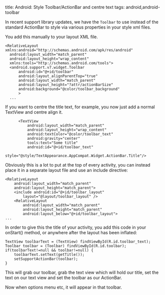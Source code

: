 title: Android: Style Toolbar/ActionBar and centre text
tags: android,android-toolbar

In recent support library updates, we have the `Toolbar` to use instead of the standard ActionBar to style via various properties in your style xml files. 

You add this manually to your layout XML file.

    <RelativeLayout xmlns:android="http://schemas.android.com/apk/res/android"
      android:layout_width="match_parent"
      android:layout_height="wrap_content"
      xmlns:tools="http://schemas.android.com/tools">
      <android.support.v7.widget.Toolbar
          android:id="@+id/toolbar"
          android:layout_alignParentTop="true"
          android:layout_width="match_parent"
          android:layout_height="?attr/actionBarSize"
          android:background="@color/toolbar_background"
          >
      ...

If you want to centre the title text, for example, you now just add a normal TextView and centre align it.

          <TextView
              android:layout_width="match_parent"
              android:layout_height="wrap_content"
              android:textColor="@color/toolbar_text"
              android:gravity="center"
              tools:text="Some title"
              android:id="@+id/toolbar_text"
              style="@style/TextAppearance.AppCompat.Widget.ActionBar.Title"/>

Obviously this is a lot to put at the top of every activity, you can instead place it in a separate layout file and use an include directive:

    <RelativeLayout
        android:layout_width="match_parent"
        android:layout_height="match_parent">
        <include android:id="@+id/toolbar_layout"
            layout="@layout/toolbar_layout" />
        <RelativeLayout
            android:layout_width="match_parent"
            android:layout_height="match_parent"
            android:layout_below="@+id/toolbar_layout">
    ...

In order to give this the title of your activity, you add this code in your onStart() method, or anywhere after the layout has been inflated:

    TextView toolbarText = (TextView) findViewById(R.id.toolbar_text);
    Toolbar toolbar = (Toolbar) findViewById(R.id.toolbar);
    if(toolbarText!=null && toolbar!=null) {
        toolbarText.setText(getTitle());
        setSupportActionBar(toolbar);
    }

This will grab our toolbar, grab the text view which will hold our title, set the text on our text view and set the toolbar as our ActionBar.

Now when options menu etc, it will appear in that toolbar.

